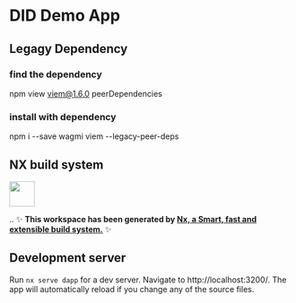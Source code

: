 # DID Demo App

## Legagy Dependency
### find the dependency
npm view viem@1.6.0 peerDependencies
### install with dependency
npm i --save wagmi viem --legacy-peer-deps

## NX build system
<a alt="Nx logo" href="https://nx.dev" target="_blank" rel="noreferrer"><img src="https://raw.githubusercontent.com/nrwl/nx/master/images/nx-logo.png" width="45"></a>

..
✨ **This workspace has been generated by [Nx, a Smart, fast and extensible build system.](https://nx.dev)** ✨

## Development server

Run `nx serve dapp` for a dev server. Navigate to http://localhost:3200/. The app will automatically reload if you change any of the source files.
